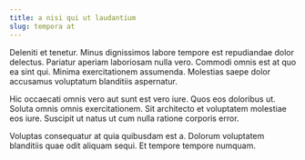 ```yaml
---
title: a nisi qui ut laudantium
slug: tempora at
---
```


Deleniti et tenetur. Minus dignissimos labore tempore est repudiandae dolor delectus. Pariatur aperiam laboriosam nulla vero. Commodi omnis est at quo ea sint qui. Minima exercitationem assumenda. Molestias saepe dolor accusamus voluptatum blanditiis aspernatur.

Hic occaecati omnis vero aut sunt est vero iure. Quos eos doloribus ut. Soluta omnis omnis exercitationem. Sit architecto et voluptatem molestiae eos iure. Suscipit ut natus ut cum nulla ratione corporis error.

Voluptas consequatur at quia quibusdam est a. Dolorum voluptatem blanditiis quae odit aliquam sequi. Et tempore tempore numquam.
